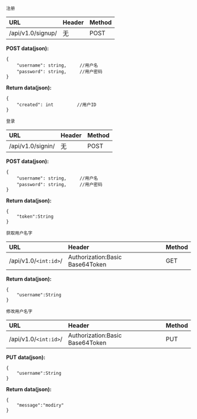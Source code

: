 `注册`

|URL|Header|Method|
| :--- | :-- | :-- |
|/api/v1.0/signup/ |无| POST|

**POST data(json):**
```
{
    "username": string,     //用户名
    "password": string,     //用户密码
}
```
**Return data(json):**
```
{
    "created": int         //用户ID
}
```
`登录`

|URL|Header|Method|
| :--- | :-- | :-- |
|/api/v1.0/signin/ |无| POST|

**POST data(json):**
```
{
    "username": string,     //用户名
    "password": string,     //用户密码
}
```
**Return data(json):**
```
{
    "token":String
}
```

`获取用户名字`

|URL|Header|Method|
| :--- | :-- | :-- |
|/api/v1.0/`<int:id>`/ |Authorization:Basic Base64Token| GET|

**Return data(json):**
```
{
    "username":String
}
```

`修改用户名字`

|URL|Header|Method|
| :--- | :-- | :-- |
|/api/v1.0/`<int:id>`/ |Authorization:Basic Base64Token| PUT|

**PUT data(json):**
```
{
    "username":String
}
```
**Return data(json):**
```
{
    "message":"modiry"
}
```
